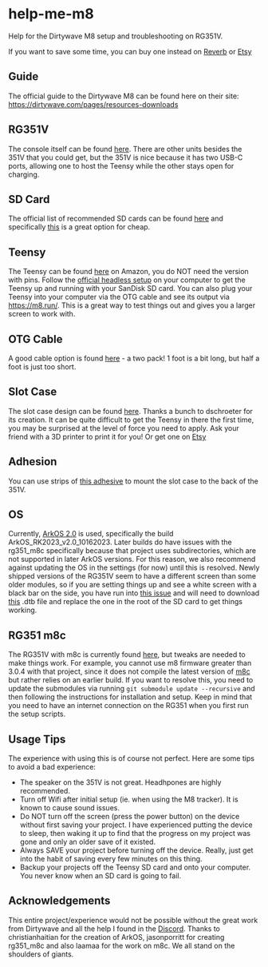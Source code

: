 # help-me-m8
Help for the Dirtywave M8 setup and troubleshooting on RG351V.

If you want to save some time, you can buy one instead on [Reverb](https://rvrb.io/2024-rg351v-dirtyw-487sai) or [Etsy](https://www.etsy.com/listing/1637621544/tracker-for-dirtywave-m8-headless-and)

## Guide
The official guide to the Dirtywave M8 can be found here on their site:
https://dirtywave.com/pages/resources-downloads

## RG351V
The console itself can be found [here](https://www.amazon.com/dp/B09CQ1XMX7?th=1). There are other units besides the 351V that you could get, but the 351V is nice because it has two USB-C ports, allowing one to host the Teensy while the other stays open for charging.

## SD Card
The official list of recommended SD cards can be found [here](https://dirtywave.com/pages/recommended-microsd-cards) and specifically [this](https://www.amazon.com/SanDisk-Ultra-UHS-I-Memory-Adapter/dp/B00M55C0NS?th=1) is a great option for cheap.

## Teensy
The Teensy can be found [here](https://www.amazon.com/PJRC-Cortex-M7-Processor-iMXRT1062-Without/dp/B088JY7P2H) on Amazon, you do NOT need the version with pins. Follow the [official headless setup](https://github.com/DirtyWave/M8Docs/blob/main/docs/M8HeadlessSetup.md) on your computer to get the Teensy up and running with your SanDisk SD card. You can also plug your Teensy into your computer via the OTG cable and see its output via https://m8.run/. This is a great way to test things out and gives you a larger screen to work with.

## OTG Cable
A good cable option is found [here](https://www.amazon.com/gp/product/B09DG4DXQC/ref=ppx_yo_dt_b_asin_title_o02_s00?ie=UTF8&th=1) - a two pack! 1 foot is a bit long, but half a foot is just too short.

## Slot Case
The slot case design can be found [here](https://www.thingiverse.com/thing:4965543). Thanks a bunch to dschroeter for its creation. It can be quite difficult to get the Teensy in there the first time, you may be surprised at the level of force you need to apply. Ask your friend with a 3D printer to print it for you! Or get one on [Etsy](https://www.etsy.com/listing/1417826298/high-quality-teensy-41-m8-headless)

## Adhesion
You can use strips of [this adhesive](https://www.amazon.com/dp/B09FY9MCQB?ref=ppx_yo2ov_dt_b_product_details&th=1) to mount the slot case to the back of the 351V.

## OS
Currently, [ArkOS 2.0](https://github.com/christianhaitian/arkos) is used, specifically the build ArkOS_RK2023_v2.0_10162023. Later builds do have issues with the rg351_m8c specifically because that project uses subdirectories, which are not supported in later ArkOS versions. For this reason, we also recommend against updating the OS in the settings (for now) until this is resolved. Newly shipped versions of the RG351V seem to have a different screen than some older modules, so if you are setting things up and see a white screen with a black bar on the side, you have run into [this issue](https://github.com/christianhaitian/arkos/issues/662) and will need to download [this](https://github.com/christianhaitian/arkos/issues/662#issuecomment-1510064072) .dtb file and replace the one in the root of the SD card to get things working.

## RG351 m8c
The RG351V with m8c is currently found [here](https://github.com/jasonporritt/rg351_m8c), but tweaks are needed to make things work. For example, you cannot use m8 firmware greater than 3.0.4 with that project, since it does not compile the latest version of [m8c](https://github.com/laamaa/m8c/) but rather relies on an earlier build. If you want to resolve this, you need to update the submodules via running `git submodule update --recursive` and then following the instructions for installation and setup. Keep in mind that you need to have an internet connection on the RG351 when you first run the setup scripts.

## Usage Tips
The experience with using this is of course not perfect. Here are some tips to avoid a bad experience:
- The speaker on the 351V is not great. Headhpones are highly recommended.
- Turn off Wifi after initial setup (ie. when using the M8 tracker). It is known to cause sound issues.
- Do NOT turn off the screen (press the power button) on the device without first saving your project. I have experienced putting the device to sleep, then waking it up to find that the progress on my project was gone and only an older save of it existed.
- Always SAVE your project before turning off the device. Really, just get into the habit of saving every few minutes on this thing.
- Backup your projects off the Teensy SD card and onto your computer. You never know when an SD card is going to fail.

## Acknowledgements
This entire project/experience would not be possible without the great work from Dirtywave and all the help I found in the [Discord](https://discord.gg/WEavjFNYHh). Thanks to christianhaitian for the creation of ArkOS, jasonporritt for creating rg351_m8c and also laamaa for the work on m8c. We all stand on the shoulders of giants.
